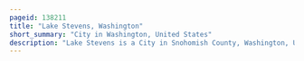 ```yaml
---
pageid: 138211
title: "Lake Stevens, Washington"
short_summary: "City in Washington, United States"
description: "Lake Stevens is a City in Snohomish County, Washington, United States, that is named for the Lake it surrounds. It is located 6 Miles east of Everett and borders the Cities of Marysville to the Northwest and snohomish to the South. The City's Population at the 2010 Census was 28069 but has since grown to an estimated 33911."
---
```

